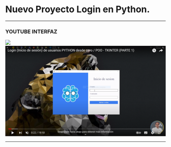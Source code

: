 
<h1>Nuevo Proyecto Login en Python.</h1>
<hr></hr>
<h3>YOUTUBE INTERFAZ</h3><img src="https://camo.githubusercontent.com/c4cccdb78776ae4782fbbfae4c58f3d2dfecdaa13af37791db4c6ddfc1044b26/68747470733a2f2f696d672e736869656c64732e696f2f62616467652f596f75547562652d4646303030303f7374796c653d666f722d7468652d6261646765266c6f676f3d796f7574756265266c6f676f436f6c6f723d7768697465" data-canonical-src="https://img.shields.io/badge/YouTube-FF0000?style=for-the-badge&amp;logo=youtube&amp;logoColor=white" style="max-width: 100%;">
<img src="/images/Captura.PNG" alt="...">

<hr></hr>
